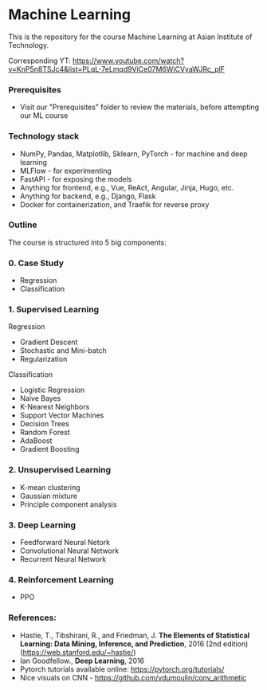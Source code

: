 # Machine Learning

This is the repository for the course Machine Learning at Asian Institute of Technology.

Corresponding YT:  https://www.youtube.com/watch?v=KnP5n8TSJc4&list=PLqL-7eLmqd9ViCe07M6WiCVyaWJRc_plF

### Prerequisites

- Visit our "Prerequisites" folder to review the materials, before attempting our ML course

### Technology stack
- NumPy, Pandas, Matplotlib, Sklearn, PyTorch - for machine and deep learning
- MLFlow - for experimenting
- FastAPI - for exposing the models
- Anything for frontend, e.g., Vue, ReAct, Angular, Jinja, Hugo, etc.
- Anything for backend, e.g., Django, Flask
- Docker for containerization, and Traefik for reverse proxy

### Outline

The course is structured into 5 big components:

### 0. Case Study
- Regression
- Classification
  
### 1. Supervised Learning

Regression
- Gradient Descent
- Stochastic and Mini-batch
- Regularization 

Classification
- Logistic Regression
- Naive Bayes
- K-Nearest Neighbors
- Support Vector Machines
- Decision Trees
- Random Forest
- AdaBoost
- Gradient Boosting

### 2. Unsupervised Learning
  - K-mean clustering
  - Gaussian mixture
  - Principle component analysis
  
### 3. Deep Learning 
  - Feedforward Neural Netork
  - Convolutional Neural Network
  - Recurrent Neural Network

### 4. Reinforcement Learning
  - PPO

### References:
- Hastie, T., Tibshirani, R., and Friedman, J. **The Elements of Statistical Learning: Data Mining, Inference, and Prediction**, 2016 (2nd edition) (https://web.stanford.edu/~hastie/)
- Ian Goodfellow., **Deep Learning**, 2016
- Pytorch tutorials available online: https://pytorch.org/tutorials/
- Nice visuals on CNN - https://github.com/vdumoulin/conv_arithmetic
